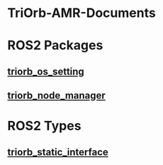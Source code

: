 # TriOrb-AMR-Documents
# ROS2 Packages
## [triorb_os_setting](./TriOrb-AMR-Static/triorb_os_setting/README.md)
## [triorb_node_manager](./TriOrb-AMR-Static/triorb_node_manager/README.md)
# ROS2 Types
## [triorb_static_interface](./TriOrb-AMR-Static/TriOrb-ROS2-Types/triorb_static_interface/README.md)